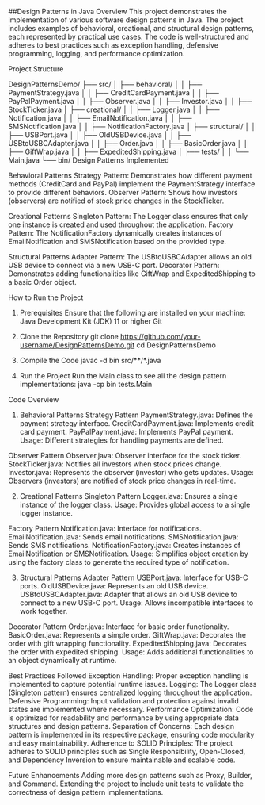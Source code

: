 ##Design Patterns in Java
Overview
This project demonstrates the implementation of various software design patterns in Java. 
The project includes examples of behavioral, creational, and structural design patterns, each represented by practical use cases. 
The code is well-structured and adheres to best practices such as exception handling, defensive programming, logging, and performance optimization.

Project Structure

DesignPatternsDemo/
├── src/
│   ├── behavioral/
│   │   ├── PaymentStrategy.java
│   │   ├── CreditCardPayment.java
│   │   ├── PayPalPayment.java
│   │   ├── Observer.java
│   │   ├── Investor.java
│   │   ├── StockTicker.java
│   ├── creational/
│   │   ├── Logger.java
│   │   ├── Notification.java
│   │   ├── EmailNotification.java
│   │   ├── SMSNotification.java
│   │   ├── NotificationFactory.java
│   ├── structural/
│   │   ├── USBPort.java
│   │   ├── OldUSBDevice.java
│   │   ├── USBtoUSBCAdapter.java
│   │   ├── Order.java
│   │   ├── BasicOrder.java
│   │   ├── GiftWrap.java
│   │   ├── ExpeditedShipping.java
│   ├── tests/
│   │   └── Main.java
└── bin/
Design Patterns Implemented

Behavioral Patterns
Strategy Pattern: Demonstrates how different payment methods (CreditCard and PayPal) implement the PaymentStrategy interface to provide different behaviors.
Observer Pattern: Shows how investors (observers) are notified of stock price changes in the StockTicker.

Creational Patterns
Singleton Pattern: The Logger class ensures that only one instance is created and used throughout the application.
Factory Pattern: The NotificationFactory dynamically creates instances of EmailNotification and SMSNotification based on the provided type.

Structural Patterns
Adapter Pattern: The USBtoUSBCAdapter allows an old USB device to connect via a new USB-C port.
Decorator Pattern: Demonstrates adding functionalities like GiftWrap and ExpeditedShipping to a basic Order object.


How to Run the Project

1. Prerequisites
Ensure that the following are installed on your machine:
Java Development Kit (JDK) 11 or higher
Git

2. Clone the Repository
git clone https://github.com/your-username/DesignPatternsDemo.git
cd DesignPatternsDemo

3. Compile the Code
javac -d bin src/**/*.java

4. Run the Project
Run the Main class to see all the design pattern implementations:
java -cp bin tests.Main

Code Overview
1. Behavioral Patterns
Strategy Pattern
PaymentStrategy.java: Defines the payment strategy interface.
CreditCardPayment.java: Implements credit card payment.
PayPalPayment.java: Implements PayPal payment.
Usage: Different strategies for handling payments are defined.

Observer Pattern
Observer.java: Observer interface for the stock ticker.
StockTicker.java: Notifies all investors when stock prices change.
Investor.java: Represents the observer (investor) who gets updates.
Usage: Observers (investors) are notified of stock price changes in real-time.

2. Creational Patterns
Singleton Pattern
Logger.java: Ensures a single instance of the logger class.
Usage: Provides global access to a single logger instance.

Factory Pattern
Notification.java: Interface for notifications.
EmailNotification.java: Sends email notifications.
SMSNotification.java: Sends SMS notifications.
NotificationFactory.java: Creates instances of EmailNotification or SMSNotification.
Usage: Simplifies object creation by using the factory class to generate the required type of notification.

3. Structural Patterns
Adapter Pattern
USBPort.java: Interface for USB-C ports.
OldUSBDevice.java: Represents an old USB device.
USBtoUSBCAdapter.java: Adapter that allows an old USB device to connect to a new USB-C port.
Usage: Allows incompatible interfaces to work together.

Decorator Pattern
Order.java: Interface for basic order functionality.
BasicOrder.java: Represents a simple order.
GiftWrap.java: Decorates the order with gift wrapping functionality.
ExpeditedShipping.java: Decorates the order with expedited shipping.
Usage: Adds additional functionalities to an object dynamically at runtime.

Best Practices Followed
Exception Handling: Proper exception handling is implemented to capture potential runtime issues.
Logging: The Logger class (Singleton pattern) ensures centralized logging throughout the application.
Defensive Programming: Input validation and protection against invalid states are implemented where necessary.
Performance Optimization: Code is optimized for readability and performance by using appropriate data structures and design patterns.
Separation of Concerns: Each design pattern is implemented in its respective package, ensuring code modularity and easy maintainability.
Adherence to SOLID Principles: The project adheres to SOLID principles such as Single Responsibility, Open-Closed, and Dependency Inversion to ensure maintainable and scalable code.

Future Enhancements
Adding more design patterns such as Proxy, Builder, and Command.
Extending the project to include unit tests to validate the correctness of design pattern implementations.
